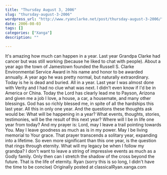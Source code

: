 ```yaml
---
title: "Thursday August 3, 2006"
slug: "thursday-august-3-2006"
wordpress_url: "http://www.ryanclarke.net/post/thursday-august-3-2006/"
date: 2006-08-03
tags: []
categories: ["Xanga"]
description: ""

---
```


It's amazing how much can happen in a year.
 Last year Grandpa Clarke had cancer but was still working (because he liked to chat with people). About a year ago the town of Jamestown founded the Russell S. Clarke Environmental Service Award in his name and honor to be awarded annually. A year ago he was pretty normal, but naturally extraordinary.
 Today is he is dead and buried. All in a year.
 Last year I was almost done with Verity and I had no clue what was next. I didn't even know if I'd be in America or China.
 Today the Lord has clearly lead me to Payson, Arizona and given me a job I love, a house, a car, a housemate, and many other blessings. God has so richly blessed me, in spite of all the hardships this last year. All this in only one year.
 And the questions these thoughts ask would be: What will be happening in a year? What events, thoughts, stories, testimonies, will be the result of this next year? Where will I be in life one year from today?
 And my prayer is: Lord, may I leave a trail pointing towards You. May I leave goodness as much as is in my power. May I be living memorial to Your grace.
 That prayer transcends a solitary year, expanding into a lifetime. So even more significant than this one year, is the question that rings through eternity. What will my legacy be when I follow my grandpa? I don't want to leave a string of impressive events as much as a Godly family. Only then can I stretch the shadow of the cross beyond the future. That is the life of eternity.
 Ryan
 (sorry this is so long, I didn't have the time to be concise)
Originally posted at classicalRyan.xanga.com
